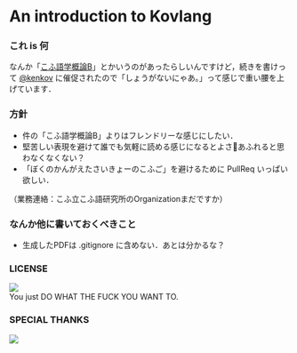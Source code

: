 An introduction to Kovlang
==========================

### これ is 何

なんか「[こふ語学概論B](https://gist.github.com/mohemohe/9007680)」とかいうのがあったらしいんですけど，続きを書けって [@kenkov](https://twitter.com/kenkov/) に催促されたので「しょうがないにゃあ。」って感じで重い腰を上げています．



### 方針

- 件の「こふ語学概論B」よりはフレンドリーな感じにしたい．
- 堅苦しい表現を避けて誰でも気軽に読める感じになるとよさ👏あふれると思わなくなくない？
- 「ぼくのかんがえたさいきょーのこふご」を避けるために PullReq いっぱい欲しい．

（業務連絡：こふ立こふ語研究所のOrganizationまだですか）



### なんか他に書いておくべきこと

- 生成したPDFは .gitignore に含めない．あとは分かるな？



### LICENSE

[![](http://i.imgur.com/4awQtWN.png)](http://www.wtfpl.net/)  
You just DO WHAT THE FUCK YOU WANT TO.



### SPECIAL THANKS

[![](http://i.imgur.com/c2FtmOj.png)](https://twitter.com/kenkov/)
